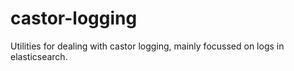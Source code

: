 castor-logging
==============

Utilities for dealing with castor logging, mainly focussed on logs in elasticsearch.
